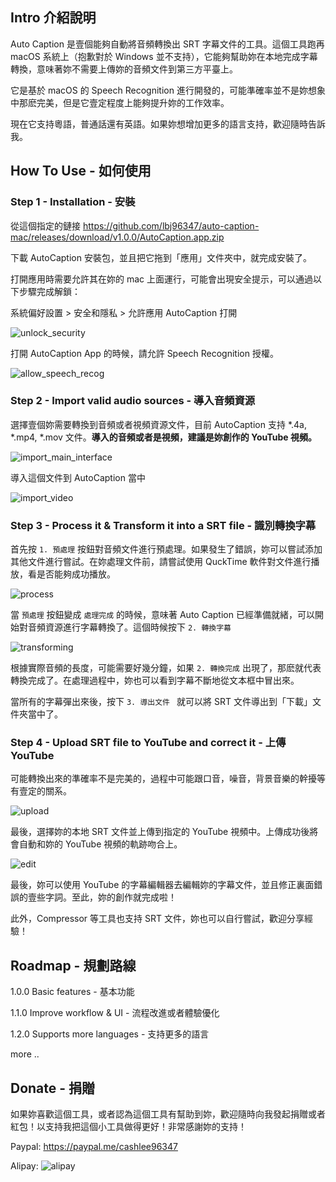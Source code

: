 ## Intro 介紹說明

Auto Caption 是壹個能夠自動將音頻轉換出 SRT 字幕文件的工具。這個工具跑再 macOS 系統上（抱歉對於 Windows 並不支持），它能夠幫助妳在本地完成字幕轉換，意味著妳不需要上傳妳的音頻文件到第三方平臺上。

它是基於 macOS 的 Speech Recognition 進行開發的，可能準確率並不是妳想象中那麽完美，但是它壹定程度上能夠提升妳的工作效率。

現在它支持粵語，普通話還有英語。如果妳想增加更多的語言支持，歡迎隨時告訴我。



## How To Use - 如何使用

### Step 1 -  Installation - 安裝

從這個指定的鏈接 https://github.com/lbj96347/auto-caption-mac/releases/download/v1.0.0/AutoCaption.app.zip

下載 AutoCaption 安裝包，並且把它拖到「應用」文件夾中，就完成安裝了。

打開應用時需要允許其在妳的 mac 上面運行，可能會出現安全提示，可以通過以下步驟完成解鎖：

系統偏好設置 > 安全和隱私 > 允許應用 AutoCaption 打開

![unlock_security](./images/unlock_security.png)

打開 AutoCaption App 的時候，請允許 Speech Recognition 授權。

![allow_speech_recog](./images/allow_speech_recog.png)

### Step 2 - Import valid audio sources - 導入音頻資源

選擇壹個妳需要轉換到音頻或者視頻資源文件，目前 AutoCaption 支持 *.4a, *.mp4, *.mov 文件。**導入的音頻或者是視頻，建議是妳創作的 YouTube 視頻。**

![import_main_interface](./images/import_main_interface.png)

導入這個文件到 AutoCaption 當中

![import_video](./images/import_video.png)

### Step 3 -  Process it & Transform it into a SRT file - 識別轉換字幕

首先按 `1. 預處理` 按鈕對音頻文件進行預處理。如果發生了錯誤，妳可以嘗試添加其他文件進行嘗試。在妳處理文件前，請嘗試使用 QuckTime 軟件對文件進行播放，看是否能夠成功播放。

![process](./images/process.png)

當 `預處理` 按鈕變成 `處理完成` 的時候，意味著 Auto Caption 已經準備就緒，可以開始對音頻資源進行字幕轉換了。這個時候按下 `2. 轉換字幕`

![transforming](./images/transforming.png)  

根據實際音頻的長度，可能需要好幾分鐘，如果 `2. 轉換完成` 出現了，那麽就代表轉換完成了。在處理過程中，妳也可以看到字幕不斷地從文本框中冒出來。

當所有的字幕彈出來後，按下 `3. 導出文件 ` 就可以將 SRT 文件導出到「下載」文件夾當中了。

### Step 4 - Upload SRT file to YouTube and correct it - 上傳 YouTube

可能轉換出來的準確率不是完美的，過程中可能跟口音，噪音，背景音樂的幹擾等有壹定的關系。

![upload](./images/upload.png)

最後，選擇妳的本地 SRT 文件並上傳到指定的 YouTube 視頻中。上傳成功後將會自動和妳的 YouTube 視頻的軌跡吻合上。

![edit](./images/edit.png)

最後，妳可以使用 YouTube 的字幕編輯器去編輯妳的字幕文件，並且修正裏面錯誤的壹些字詞。至此，妳的創作就完成啦！

此外，Compressor 等工具也支持 SRT 文件，妳也可以自行嘗試，歡迎分享經驗！

## Roadmap - 規劃路線

1.0.0 Basic features - 基本功能

1.1.0 Improve workflow & UI - 流程改進或者體驗優化

1.2.0 Supports more languages - 支持更多的語言

more .. 

## Donate - 捐贈

如果妳喜歡這個工具，或者認為這個工具有幫助到妳，歡迎隨時向我發起捐贈或者紅包！以支持我把這個小工具做得更好！非常感謝妳的支持！

Paypal: https://paypal.me/cashlee96347

Alipay: ![alipay](./images/alipay.JPG)



